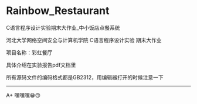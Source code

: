 # Rainbow_Restaurant
 C语言程序设计实验期末大作业_中小饭店点餐系统

河北大学网络空间安全与计算机学院 C语言程序设计实验 期末大作业

项目名称：彩虹餐厅

具体介绍在实验报告pdf文档里

所有源码文件的编码格式都是GB2312，用编辑器打开的时候注意一下

----------
A+ 嘿嘿嘿😁🙃